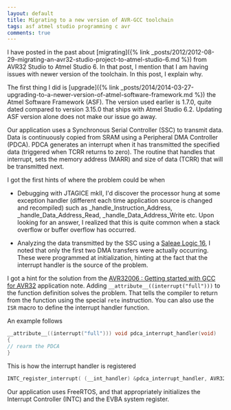 ```yaml
---
layout: default
title: Migrating to a new version of AVR-GCC toolchain
tags: asf atmel studio programming c avr
comments: true
---
```


I have posted in the past about [migrating]({% link _posts/2012/2012-08-29-migrating-an-avr32-studio-project-to-atmel-studio-6.md %}) from AVR32 Studio to Atmel Studio 6. In that post, I mention that I am having issues with newer version of the toolchain. In this post, I explain why.

The first thing I did is [upgrade]({% link _posts/2014/2014-03-27-upgrading-to-a-newer-version-of-atmel-software-framework.md %}) the Atmel Software Framework (ASF). The version used earlier is 1.7.0, quite dated compared to version 3.15.0 that ships with Atmel Studio 6.2\. Updating ASF version alone does not make our issue go away.

Our application uses a Synchronous Serial Controller (SSC) to transmit data. Data is continuously copied from SRAM using a Peripheral DMA Controller (PDCA). PDCA generates an interrupt when it has transmitted the specified data (triggered when TCRR returns to zero). The routine that handles that interrupt, sets the memory address (MARR) and size of data (TCRR) that will be transmitted next.

I got the first hints of where the problem could be when

* Debugging with JTAGICE mkII, I'd discover the processor hung at some exception handler (different each time application source is changed and recompiled) such as _handle_Instruction_Address, _handle_Data_Address_Read, _handle_Data_Address_Write etc. Upon looking for an answer, I realized that this is quite common when a stack overflow or buffer overflow has occurred.

* Analyzing the data transmitted by the SSC using a [Saleae Logic 16](https://www.saleae.com/logic16), I noted that only the first two DMA transfers were actually occurring. These were programmed at initialization, hinting at the fact that the interrupt handler is the source of the problem.

I got a hint for the solution from the [AVR32006 : Getting started with GCC for AVR32](http://www.microchip.com/wwwappnotes/appnotes.aspx?appnote=en591128) application note. Adding `__attribute__((interrupt("full")))` to the function definition solves the problem. That tells the compiler to return from the function using the special `rete` instruction. You can also use the `ISR` macro to define the interrupt handler function.

An example follows

```c
__attribute__((interrupt("full"))) void pdca_interrupt_handler(void)
{
// rearm the PDCA
}
```

This is how the interrupt handler is registered

```c
INTC_register_interrupt( (__int_handler) &pdca_interrupt_handler, AVR32_PDCA_IRQ_1, AVR32_INTC_INT0);
```

Our application uses FreeRTOS, and that appropriately initializes the Interrupt Controller (INTC) and the EVBA system register.
